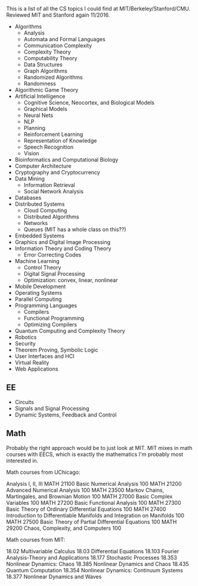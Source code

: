 This is a list of all the CS topics I could find at
MIT/Berkeley/Stanford/CMU. Reviewed MIT and Stanford again 11/2016.

* Algorithms
    * Analysis
    * Automata and Formal Languages
    * Communication Complexity
    * Complexity Theory
    * Computability Theory
    * Data Structures
    * Graph Algorithms
    * Randomized Algorithms
    * Randomness
* Algorithmic Game Theory
* Artificial Intelligence
    * Cognitive Science, Neocortex, and Biological Models
    * Graphical Models
    * Neural Nets
    * NLP
    * Planning
    * Reinforcement Learning
    * Representation of Knowledge
    * Speech Recognition
    * Vision
* Bioinformatics and Computational Biology
* Computer Architecture
* Cryptography and Cryptocurrency
* Data Mining
    * Information Retrieval
    * Social Network Analysis
* Databases
* Distributed Systems
    * Cloud Computing
    * Distributed Algorithms
    * Networks
    * Queues (MIT has a whole class on this??)
* Embedded Systems
* Graphics and Digital Image Processing
* Information Theory and Coding Theory
    * Error Correcting Codes
* Machine Learning
    * Control Theory
    * Digital Signal Processing
    * Optimization: convex, linear, nonlinear
* Mobile Development
* Operating Systems
* Parallel Computing
* Programming Languages
    * Compilers
    * Functional Programming
    * Optimizing Compilers
* Quantum Computing and Complexity Theory
* Robotics
* Security
* Theorem Proving, Symbolic Logic
* User Interfaces and HCI
* Virtual Reality
* Web Applications

## EE

* Circuits
* Signals and Signal Processing
* Dynamic Systems, Feedback and Control

## Math

Probably the right approach would be to just look at MIT. MIT mixes in
math courses with EECS, which is exactly the mathematics I'm probably
most interested in.

Math courses from UChicago:

Analysis I, II, III
MATH 21100	Basic Numerical Analysis	100
MATH 21200	Advanced Numerical Analysis	100
MATH 23500	Markov Chains, Martingales, and Brownian Motion	100
MATH 27000	Basic Complex Variables	100
MATH 27200	Basic Functional Analysis	100
MATH 27300	Basic Theory of Ordinary Differential Equations	100
MATH 27400	Introduction to Differentiable Manifolds and Integration on Manifolds	100
MATH 27500	Basic Theory of Partial Differential Equations	100
MATH 29200	Chaos, Complexity, and Computers	100

Math courses from MIT:

18.02	Multivariable Calculus
18.03	Differential Equations
18.103	Fourier Analysis-Theory and Applications
18.177	Stochastic Processes
18.353	Nonlinear Dynamics: Chaos
18.385	Nonlinear Dynamics and Chaos
18.435	Quantum Computation
18.354	Nonlinear Dynamics: Continuum Systems
18.377	Nonlinear Dynamics and Waves
